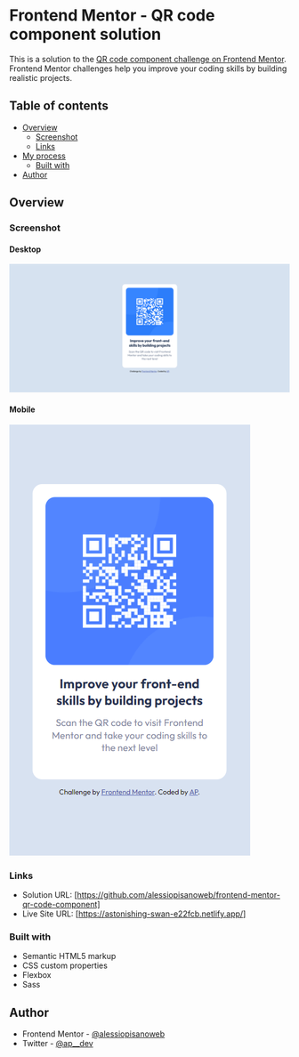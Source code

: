 # Frontend Mentor - QR code component solution

This is a solution to the [QR code component challenge on Frontend Mentor](https://www.frontendmentor.io/challenges/qr-code-component-iux_sIO_H). Frontend Mentor challenges help you improve your coding skills by building realistic projects.

## Table of contents

- [Overview](#overview)
  - [Screenshot](#screenshot)
  - [Links](#links)
- [My process](#my-process)
  - [Built with](#built-with)
- [Author](#author)

## Overview

### Screenshot

#### Desktop

![](design/qr-desktop.png)

#### Mobile

![](design/qr-mobile.png)

### Links

- Solution URL: [https://github.com/alessiopisanoweb/frontend-mentor-qr-code-component]
- Live Site URL: [https://astonishing-swan-e22fcb.netlify.app/]

### Built with

- Semantic HTML5 markup
- CSS custom properties
- Flexbox
- Sass

## Author

- Frontend Mentor - [@alessiopisanoweb](https://www.frontendmentor.io/profile/yourusername)
- Twitter - [@ap\_\_dev](https://twitter.com/ap__dev)
